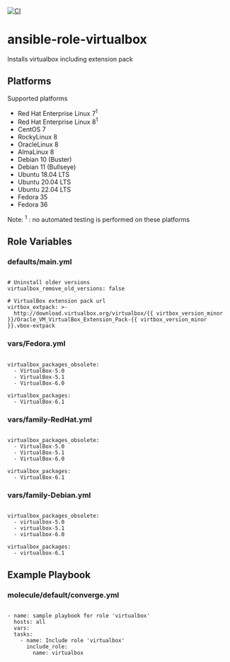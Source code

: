 [![CI](https://github.com/de-it-krachten/ansible-role-virtualbox/workflows/CI/badge.svg?event=push)](https://github.com/de-it-krachten/ansible-role-virtualbox/actions?query=workflow%3ACI)


# ansible-role-virtualbox

Installs virtualbox including extension pack


## Platforms

Supported platforms

- Red Hat Enterprise Linux 7<sup>1</sup>
- Red Hat Enterprise Linux 8<sup>1</sup>
- CentOS 7
- RockyLinux 8
- OracleLinux 8
- AlmaLinux 8
- Debian 10 (Buster)
- Debian 11 (Bullseye)
- Ubuntu 18.04 LTS
- Ubuntu 20.04 LTS
- Ubuntu 22.04 LTS
- Fedora 35
- Fedora 36

Note:
<sup>1</sup> : no automated testing is performed on these platforms

## Role Variables
### defaults/main.yml
<pre><code>
# Uninstall older versions
virtualbox_remove_old_versions: false

# VirtualBox extension pack url
virtbox_extpack: >-
  http://download.virtualbox.org/virtualbox/{{ virtbox_version_minor }}/Oracle_VM_VirtualBox_Extension_Pack-{{ virtbox_version_minor }}.vbox-extpack
</pre></code>

### vars/Fedora.yml
<pre><code>
virtualbox_packages_obsolete:
  - VirtualBox-5.0
  - VirtualBox-5.1
  - VirtualBox-6.0

virtualbox_packages:
  - VirtualBox-6.1
</pre></code>

### vars/family-RedHat.yml
<pre><code>
virtualbox_packages_obsolete:
  - VirtualBox-5.0
  - VirtualBox-5.1
  - VirtualBox-6.0

virtualbox_packages:
  - VirtualBox-6.1
</pre></code>

### vars/family-Debian.yml
<pre><code>
virtualbox_packages_obsolete:
  - virtualbox-5.0
  - virtualbox-5.1
  - virtualbox-6.0

virtualbox_packages:
  - virtualbox-6.1
</pre></code>



## Example Playbook
### molecule/default/converge.yml
<pre><code>
- name: sample playbook for role 'virtualbox'
  hosts: all
  vars:
  tasks:
    - name: Include role 'virtualbox'
      include_role:
        name: virtualbox
</pre></code>
